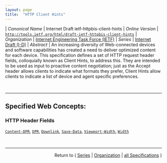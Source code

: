 ```yaml
---
layout: page
title:  "HTTP Client Hints"
---
```


| *Canonical Name* | Internet Draft ietf-httpbis-client-hints
| *Online Version* | [`http://tools.ietf.org/html/draft-ietf-httpbis-client-hints`](http://tools.ietf.org/html/draft-ietf-httpbis-client-hints)
| *Organization* | [Internet Engineering Task Force (IETF)](..  "List of specification series by this organization")
| *Series* | [Internet Draft (I-D)](.  "List of specifications in this series")
| *Abstract* | An increasing diversity of Web-connected devices and software capabilities has created a need to deliver optimized content for each device. This specification defines a set of HTTP request header fields, colloquially known as Client Hints, to address this. They are intended to be used as input to proactive content negotiation; just as the Accept header allows clients to indicate what formats they prefer, Client Hints allow clients to indicate a list of device and agent specific preferences.

<br/>
<hr/>

## Specified Web Concepts:

### HTTP Header Fields

[`Content-DPR`](/concepts/http-header/Content-DPR "The &#34;Content-DPR&#34; header field is a number that indicates the ratio between physical pixels over CSS px of the selected image response."), [`DPR`](/concepts/http-header/DPR "The &#34;DPR&#34; header field is a number that, in requests, indicates the client's current Device Pixel Ratio (DPR), which is the ratio of physical pixels over CSS px of the layout viewport on the device."), [`Downlink`](/concepts/http-header/Downlink "The &#34;Downlink&#34; header field is a number that, in requests, indicates the client's maximum downlink speed in megabits per second (Mbps), as defined by the &#34;downlinkMax&#34; attribute in the W3C Network Information API."), [`Save-Data`](/concepts/http-header/Save-Data "The &#34;Save-Data&#34; header field is a token that, in requests, indicates client's preference for reduced data usage, due to high transfer costs, slow connection speeds, or other reasons."), [`Viewport-Width`](/concepts/http-header/Viewport-Width "The &#34;Viewport-Width&#34; header field is a number that, in requests, indicates the layout viewport width in CSS px."), [`Width`](/concepts/http-header/Width "The &#34;Width&#34; header field is a number that, in requests, indicates the resource width in physical px (i.e. intrinsic size of an image).")



<br/>
<hr/>

<p style="text-align: right">Return to ( <a href="./">Series</a> | <a href="../">Organization</a> | <a href="../../">all Specifications</a> )</p>